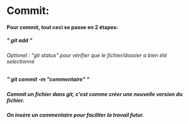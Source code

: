 # Commit: 

#### Pour commit, tout ceci se passe en 2 étapes:
##### " git add <nomdufichier> "
###### Optionel : "git status" pour vérifier que le fichier/dossier a bien été selectionné
##### " git commit -m "commentaire" " 

##### Commit un fichier dans git, c'est comme créer une nouvelle version du fichier. 
##### On insère un commentaire pour faciliter la travail futur.